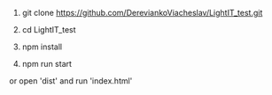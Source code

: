 1. git clone https://github.com/DereviankoViacheslav/LightIT_test.git

2. cd LightIT_test

3. npm install

4. npm run start

or open 'dist' and run 'index.html'